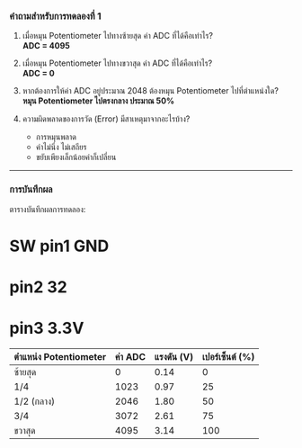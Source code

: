 ### คำถามสำหรับการทดลองที่ 1

1. เมื่อหมุน Potentiometer ไปทางซ้ายสุด ค่า ADC ที่ได้คือเท่าไร?  
   **ADC = 4095**

2. เมื่อหมุน Potentiometer ไปทางขวาสุด ค่า ADC ที่ได้คือเท่าไร?  
   **ADC = 0**

3. หากต้องการให้ค่า ADC อยู่ประมาณ 2048 ต้องหมุน Potentiometer ไปที่ตำแหน่งใด?  
   **หมุน Potentiometer ไปตรงกลาง ประมาณ 50%**

4. ความผิดพลาดของการวัด (Error) มีสาเหตุมาจากอะไรบ้าง?  
   - การหมุนพลาด  
   - ค่าไม่นิ่ง ไม่เสถียร  
   - ขยับเพียงเล็กน้อยค่าก็เปลี่ยน  

---

### การบันทึกผล

ตารางบันทึกผลการทดลอง:

# SW pin1 GND 
# pin2 32 
# pin3 3.3V

| ตำแหน่ง Potentiometer | ค่า ADC | แรงดัน (V) | เปอร์เซ็นต์ (%) |
|------------------------|---------|-------------|------------------|
| ซ้ายสุด               |     0   |     0.14    |        0         |
| 1/4                   |  1023   |     0.97    |       25         |
| 1/2 (กลาง)            |  2046   |     1.80    |       50         |
| 3/4                   |  3072   |     2.61    |       75         |
| ขวาสุด                |  4095   |     3.14    |      100         |

